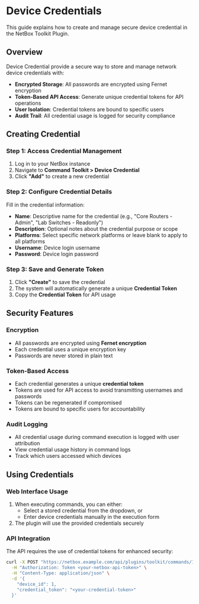 # Device Credentials

This guide explains how to create and manage secure device credential in the NetBox Toolkit Plugin.

## Overview

Device Credential provide a secure way to store and manage network device credentials with:

- **Encrypted Storage**: All passwords are encrypted using Fernet encryption
- **Token-Based API Access**: Generate unique credential tokens for API operations
- **User Isolation**: Credential tokens are bound to specific users
- **Audit Trail**: All credential usage is logged for security compliance

## Creating Credential

### Step 1: Access Credential Management
1. Log in to your NetBox instance
2. Navigate to **Command Toolkit > Device Credential**
3. Click **"Add"** to create a new credential

### Step 2: Configure Credential Details
Fill in the credential information:

- **Name**: Descriptive name for the credential (e.g., "Core Routers - Admin", "Lab Switches - Readonly")
- **Description**: Optional notes about the credential purpose or scope
- **Platforms**: Select specific network platforms or leave blank to apply to all platforms
- **Username**: Device login username
- **Password**: Device login password

### Step 3: Save and Generate Token
1. Click **"Create"** to save the credential
2. The system will automatically generate a unique **Credential Token**
3. Copy the **Credential Token** for API usage

## Security Features

### Encryption
- All passwords are encrypted using **Fernet encryption**
- Each credential uses a unique encryption key
- Passwords are never stored in plain text

### Token-Based Access
- Each credential generates a unique **credential token**
- Tokens are used for API access to avoid transmitting usernames and passwords
- Tokens can be regenerated if compromised
- Tokens are bound to specific users for accountability

### Audit Logging
- All credential usage during command execution is logged with user attribution
- View credential usage history in command logs
- Track which users accessed which devices

## Using Credentials

### Web Interface Usage
1. When executing commands, you can either:
   - Select a stored credential from the dropdown, or
   - Enter device credentials manually in the execution form
2. The plugin will use the provided credentials securely

### API Integration
The API requires the use of credential tokens for enhanced security:

```bash
curl -X POST "https://netbox.example.com/api/plugins/toolkit/commands/17/execute/" \
  -H "Authorization: Token <your-netbox-api-token>" \
  -H "Content-Type: application/json" \
  -d '{
    "device_id": 1,
    "credential_token": "<your-credential-token>"
  }'
```
